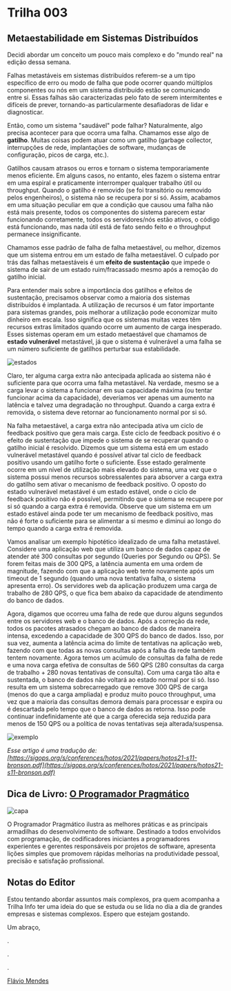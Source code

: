 # Trilha 003

## Metaestabilidade em Sistemas Distribuídos

Decidi abordar um conceito um pouco mais complexo e do "mundo real" na edição dessa semana.

Falhas metastáveis em sistemas distribuídos referem-se a um tipo específico de erro ou modo de falha que pode ocorrer quando múltiplos componentes ou nós em um sistema distribuído estão se comunicando entre si. Essas falhas são caracterizadas pelo fato de serem intermitentes e difíceis de prever, tornando-as particularmente desafiadoras de lidar e diagnosticar.

Então, como um sistema "saudável" pode falhar? Naturalmente, algo precisa acontecer para que ocorra uma falha. Chamamos esse algo de **gatilho**. Muitas coisas podem atuar como um gatilho (garbage collector, interrupções de rede, implantações de software, mudanças de configuração, picos de carga, etc.).

Gatilhos causam atrasos ou erros e tornam o sistema temporariamente menos eficiente. Em alguns casos, no entanto, eles fazem o sistema entrar em uma espiral e praticamente interromper qualquer trabalho útil ou throughput. Quando o gatilho é removido (se foi transitório ou removido pelos engenheiros), o sistema não se recupera por si só. Assim, acabamos em uma situação peculiar em que a condição que causou uma falha não está mais presente, todos os componentes do sistema parecem estar funcionando corretamente, todos os servidores/nós estão ativos, o código está funcionando, mas nada útil está de fato sendo feito e o throughput permanece insignificante.

Chamamos esse padrão de falha de falha metaestável, ou melhor, dizemos que um sistema entrou em um estado de falha metaestável. O culpado por trás das falhas metaestáveis é um **efeito de sustentação** que impede o sistema de sair de um estado ruim/fracassado mesmo após a remoção do gatilho inicial.

Para entender mais sobre a importância dos gatilhos e efeitos de sustentação, precisamos observar como a maioria dos sistemas distribuídos é implantada. A utilização de recursos é um fator importante para sistemas grandes, pois melhorar a utilização pode economizar muito dinheiro em escala. Isso significa que os sistemas muitas vezes têm recursos extras limitados quando ocorre um aumento de carga inesperado. Esses sistemas operam em um estado metaestável que chamamos de **estado vulnerável** metastável, já que o sistema é vulnerável a uma falha se um número suficiente de gatilhos perturbar sua estabilidade.

![estados](/posts/assets/trilha-003/states.png)

Claro, ter alguma carga extra não antecipada aplicada ao sistema não é suficiente para que ocorra uma falha metastável. Na verdade, mesmo se a carga levar o sistema a funcionar em sua capacidade máxima (ou tentar funcionar acima da capacidade), deveríamos ver apenas um aumento na latência e talvez uma degradação no throughput. Quando a carga extra é removida, o sistema deve retornar ao funcionamento normal por si só.

Na falha metaestável, a carga extra não antecipada ativa um ciclo de feedback positivo que gera mais carga. Este ciclo de feedback positivo é o efeito de sustentação que impede o sistema de se recuperar quando o gatilho inicial é resolvido. Dizemos que um sistema está em um estado vulnerável metastável quando é possível ativar tal ciclo de feedback positivo usando um gatilho forte o suficiente. Esse estado geralmente ocorre em um nível de utilização mais elevado do sistema, uma vez que o sistema possui menos recursos sobressalentes para absorver a carga extra do gatilho sem ativar o mecanismo de feedback positivo. O oposto do estado vulnerável metastável é um estado estável, onde o ciclo de feedback positivo não é possível, permitindo que o sistema se recupere por si só quando a carga extra é removida. Observe que um sistema em um estado estável ainda pode ter um mecanismo de feedback positivo, mas não é forte o suficiente para se alimentar a si mesmo e diminui ao longo do tempo quando a carga extra é removida.

Vamos analisar um exemplo hipotético idealizado de uma falha metastável. Considere uma aplicação web que utiliza um banco de dados capaz de atender até 300 consultas por segundo (Queries por Segundo ou QPS). Se forem feitas mais de 300 QPS, a latência aumenta em uma ordem de magnitude, fazendo com que a aplicação web tente novamente após um timeout de 1 segundo (quando uma nova tentativa falha, o sistema apresenta erro). Os servidores web da aplicação produzem uma carga de trabalho de 280 QPS, o que fica bem abaixo da capacidade de atendimento do banco de dados.

Agora, digamos que ocorreu uma falha de rede que durou alguns segundos entre os servidores web e o banco de dados. Após a correção da rede, todos os pacotes atrasados chegam ao banco de dados de maneira intensa, excedendo a capacidade de 300 QPS do banco de dados. Isso, por sua vez, aumenta a latência acima do limite de tentativas na aplicação web, fazendo com que todas as novas consultas após a falha da rede também tentem novamente. Agora temos um acúmulo de consultas da falha de rede e uma nova carga efetiva de consultas de 560 QPS (280 consultas da carga de trabalho + 280 novas tentativas de consulta). Com uma carga tão alta e sustentada, o banco de dados não voltará ao estado normal por si só. Isso resulta em um sistema sobrecarregado que remove 300 QPS de carga (menos do que a carga ampliada) e produz muito pouco throughput, uma vez que a maioria das consultas demora demais para processar e expira ou é descartada pelo tempo que o banco de dados as retorna. Isso pode continuar indefinidamente até que a carga oferecida seja reduzida para menos de 150 QPS ou a política de novas tentativas seja alterada/suspensa.

![exemplo](/posts/assets/trilha-003/behaviour.png)

_Esse artigo é uma tradução de: [https://sigops.org/s/conferences/hotos/2021/papers/hotos21-s11-bronson.pdf](https://sigops.org/s/conferences/hotos/2021/papers/hotos21-s11-bronson.pdf)_

## Dica de Livro: [O Programador Pragmático](https://amzn.to/3sfSVTn)

![capa](https://m.media-amazon.com/images/I/61hewOW+8zL._SY466_.jpg)

O Programador Pragmático ilustra as melhores práticas e as principais armadilhas do desenvolvimento de software. Destinado a todos envolvidos com programação, de codificadores iniciantes a programadores experientes e gerentes responsáveis por projetos de software, apresenta lições simples que promovem rápidas melhorias na produtividade pessoal, precisão e satisfação profissional.

## Notas do Editor

Estou tentando abordar assuntos mais complexos, pra quem acompanha a Trilha Info ter uma ideia do que se estuda ou se lida no dia a dia de grandes empresas e sistemas complexos. Espero que estejam gostando.

Um abraço,

.

.

.

[Flávio Mendes](https://yotube.com/flaviomendes)

